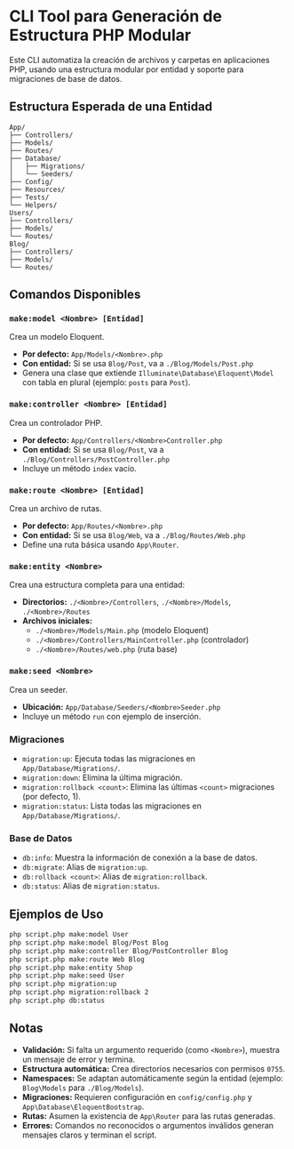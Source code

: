 # CLI Tool para Generación de Estructura PHP Modular

Este CLI automatiza la creación de archivos y carpetas en aplicaciones PHP, usando una estructura modular por entidad y soporte para migraciones de base de datos.

## Estructura Esperada de una Entidad

```
App/
├── Controllers/
├── Models/
├── Routes/
├── Database/
│   ├── Migrations/
│   └── Seeders/
├── Config/
├── Resources/
├── Tests/
└── Helpers/
Users/
├── Controllers/
├── Models/
└── Routes/
Blog/
├── Controllers/
├── Models/
└── Routes/
```

## Comandos Disponibles

### `make:model <Nombre> [Entidad]`
Crea un modelo Eloquent.

- **Por defecto:** `App/Models/<Nombre>.php`
- **Con entidad:** Si se usa `Blog/Post`, va a `./Blog/Models/Post.php`
- Genera una clase que extiende `Illuminate\Database\Eloquent\Model` con tabla en plural (ejemplo: `posts` para `Post`).

### `make:controller <Nombre> [Entidad]`
Crea un controlador PHP.

- **Por defecto:** `App/Controllers/<Nombre>Controller.php`
- **Con entidad:** Si se usa `Blog/Post`, va a `./Blog/Controllers/PostController.php`
- Incluye un método `index` vacío.

### `make:route <Nombre> [Entidad]`
Crea un archivo de rutas.

- **Por defecto:** `App/Routes/<Nombre>.php`
- **Con entidad:** Si se usa `Blog/Web`, va a `./Blog/Routes/Web.php`
- Define una ruta básica usando `App\Router`.

### `make:entity <Nombre>`
Crea una estructura completa para una entidad:

- **Directorios:** `./<Nombre>/Controllers`, `./<Nombre>/Models`, `./<Nombre>/Routes`
- **Archivos iniciales:**
  - `./<Nombre>/Models/Main.php` (modelo Eloquent)
  - `./<Nombre>/Controllers/MainController.php` (controlador)
  - `./<Nombre>/Routes/web.php` (ruta base)

### `make:seed <Nombre>`
Crea un seeder.

- **Ubicación:** `App/Database/Seeders/<Nombre>Seeder.php`
- Incluye un método `run` con ejemplo de inserción.

### Migraciones

- `migration:up`: Ejecuta todas las migraciones en `App/Database/Migrations/`.
- `migration:down`: Elimina la última migración.
- `migration:rollback <count>`: Elimina las últimas `<count>` migraciones (por defecto, 1).
- `migration:status`: Lista todas las migraciones en `App/Database/Migrations/`.

### Base de Datos

- `db:info`: Muestra la información de conexión a la base de datos.
- `db:migrate`: Alias de `migration:up`.
- `db:rollback <count>`: Alias de `migration:rollback`.
- `db:status`: Alias de `migration:status`.

## Ejemplos de Uso

```bash
php script.php make:model User
php script.php make:model Blog/Post Blog
php script.php make:controller Blog/PostController Blog
php script.php make:route Web Blog
php script.php make:entity Shop
php script.php make:seed User
php script.php migration:up
php script.php migration:rollback 2
php script.php db:status
```

## Notas

- **Validación:** Si falta un argumento requerido (como `<Nombre>`), muestra un mensaje de error y termina.
- **Estructura automática:** Crea directorios necesarios con permisos `0755`.
- **Namespaces:** Se adaptan automáticamente según la entidad (ejemplo: `Blog\Models` para `./Blog/Models`).
- **Migraciones:** Requieren configuración en `config/config.php` y `App\Database\EloquentBootstrap`.
- **Rutas:** Asumen la existencia de `App\Router` para las rutas generadas.
- **Errores:** Comandos no reconocidos o argumentos inválidos generan mensajes claros y terminan el script.

